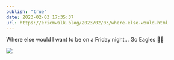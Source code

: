 ```yaml
---
publish: "true"
date: 2023-02-03 17:35:37
url: https://ericmwalk.blog/2023/02/03/where-else-would.html
---
```


Where else would I want to be on a Friday night… Go Eagles 🦅🏒


![](https://ericmwalk.blog/uploads/2023/24320b7d74.jpg)